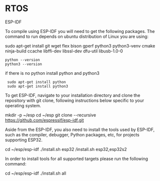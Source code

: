 # RTOS
ESP-IDF

To compile using ESP-IDF you will need to get the following packages. The command to run depends on ubuntu distribution of Linux you are using:

sudo apt-get install git wget flex bison gperf python3 python3-venv cmake ninja-build ccache libffi-dev libssl-dev dfu-util libusb-1.0-0
````
python --version
python3 --version

````

if there is no python install python and python3
````
 sudo apt-get install python
 sudo apt-get install python3
 ````
 
 To get ESP-IDF, navigate to your installation directory and clone the repository with git clone, following instructions below specific to your operating system.
 
 mkdir -p ~/esp
 cd ~/esp
 git clone --recursive https://github.com/espressif/esp-idf.git

Aside from the ESP-IDF, you also need to install the tools used by ESP-IDF, such as the compiler, debugger, Python packages, etc, for projects supporting ESP32.

  cd ~/esp/esp-idf
  ./install.sh esp32
  /install.sh esp32,esp32s2

In order to install tools for all supported targets please run the following command:

cd ~/esp/esp-idf
./install.sh all


